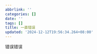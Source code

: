 ```yaml
---
abbrlink: ''
categories: []
date: ''
tags: []
title: 一直错误
updated: '2024-12-12T19:56:34.264+08:00'
---
```

错误错误
